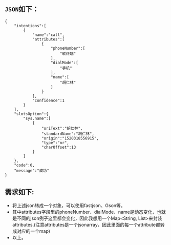 ## `JSON`如下：
```
{
    "intentions":[
        {
            "name":"call",
            "attributes":[
                {
                    "phoneNumber":[
                        "软终端"
                    ],
                    "dialMode":[
                        "手机"
                    ],
                    "name":[
                        "胡仁林"
                    ]
                }
            ],
            "confidence":1
        }
    ],
    "slotsOption":{
        "sys.name":[
            {
                "oriText":"胡仁林",
                "standardName":"胡仁林",
                "origin":"1520318556915",
                "type":"nr",
                "charOffset":13
            }
        ]
    },
    "code":0,
    "message":"成功"
}
```
## 需求如下:
- 将上述json转成一个对象，可以使用fastjson、Gson等。
- 其中attributes字段里的phoneNumber、dialMode、name是动态变化，也就是不同的json例子这里都会变化，因此我想用一个Map<String, List<Object>>来封装attributes.(注意attributes是一个jsonarray，因此里面的每一个attribute都转成对应的一个map)
- 以上。
